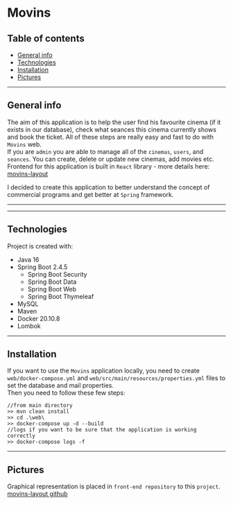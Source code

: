 # Movins

## Table of contents

* [General info](#general-info)
* [Technologies](#technologies)
* [Installation](#installation)
* [Pictures](#pictures)
***

## General info
The aim of this application is to help the user find his favourite cinema (if it exists in our database),
check what seances this cinema currently shows and book the ticket. All of these steps 
are really easy and fast to do with `Movins` web.  
If you are `admin` you are able to manage all of the `cinemas`, `users`, and  `seances`. 
You can create, delete or update new cinemas, add movies etc.  
Frontend for this application is built in `React` library - more details here: [movins-layout](https://github.com/Jankaz2/movins-layout/blob/master/README.md)

I decided to create this application to better understand the concept of commercial programs 
and get better at `Spring` framework.
***

***
## Technologies
Project is created with: 
- Java 16
- Spring Boot 2.4.5
  - Spring Boot Security
  - Spring Boot Data
  - Spring Boot Web
  - Spring Boot Thymeleaf
- MySQL
- Maven
- Docker 20.10.8
- Lombok


***
## Installation
If you want to use the `Movins` application locally, you need to create `web/docker-compose.yml`
and `web/src/main/resources/properties.yml` files to set the database and mail properties.  
Then you need to follow these few steps:
```aidl
//from main directory
>> mvn clean install
>> cd .\web\
>> docker-compose up -d --build
//logs if you want to be sure that the application is working correctly
>> docker-compose logs -f
```

***
## Pictures
Graphical representation is placed in `front-end repository` to this `project`.  
[movins-layout github](https://github.com/Jankaz2/movins-layout)
